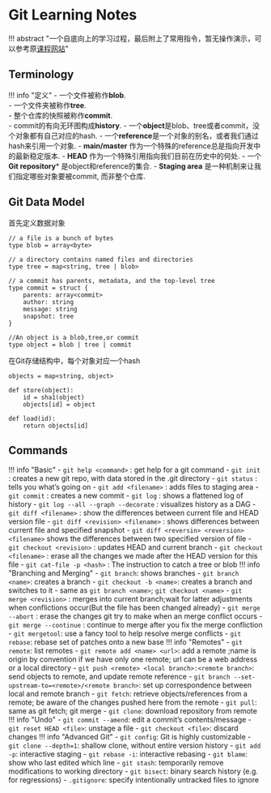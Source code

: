 # Git Learning Notes

!!! abstract "一个自底向上的学习过程，最后附上了常用指令，暂无操作演示，可以参考原[课程网站](https://missing.csail.mit.edu/2020/version-control/)"
## Terminology

!!! info "定义"
    - 一个文件被称作**blob**.  
    - 一个文件夹被称作**tree**.  
    - 整个仓库的快照被称作**commit**.  
    - commit的有向无环图构成**history**. 
    - 一个**object**是blob、tree或者commit，没个对象都有自己对应的hash.
    - 一个**reference**是一个对象的别名，或者我们通过hash来引用一个对象.
    - **main/master** 作为一个特殊的reference总是指向开发中的最新稳定版本.
    - **HEAD** 作为一个特殊引用指向我们目前在历史中的何处.
    - 一个 **Git repository*** 是object和reference的集合.
    - **Staging area** 是一种机制来让我们指定哪些对象要被commit, 而非整个仓库.
## Git Data Model
首先定义数据对象
```
// a file is a bunch of bytes
type blob = array<byte>

// a directory contains named files and directories
type tree = map<string, tree | blob>

// a commit has parents, metadata, and the top-level tree
type commit = struct {
    parents: array<commit>
    author: string
    message: string
    snapshot: tree
}

//An object is a blob,tree,or commit
type object = blob | tree | commit
```  

在Git存储结构中，每个对象对应一个hash
```
objects = map<string, object>

def store(object):
    id = sha1(object)
    objects[id] = object

def load(id):
    return objects[id]
```
## Commands

!!! info "Basic"
    - `git help <command>` : get help for a git command
    - `git init` : creates a new git repo, with data stored in the .git directory
    - `git status` : tells you what’s going on
    - `git add <filename>` : adds files to staging area
    - `git commit` : creates a new commit
    - `git log` : shows a flattened log of history
    - `git log --all --graph --decorate` : visualizes history as a DAG
    - `git diff <filename>` : show the differences between current file and HEAD version file
    - `git diff <revision> <filename>` : shows differences between current file and specified snapshot
    - `git diff <reversin> <reversion> <filename>` shows the differences between two specified version of file
    - `git checkout <revision>` : updates HEAD and current branch
    - `git checkout <filename>` : erase all the changes we made after the HEAD version for this file
    - `git cat-file -p <hash>` : The instruction to catch a tree or blob
!!! info "Branching and Merging"
    - `git branch`: shows branches
    - `git branch <name>`: creates a branch
    - `git checkout -b <name>`: creates a branch and switches to it
      - same as `git branch <name>`; `git checkout <name>`
    - `git merge <revision>` : merges into current branch;wait for latter adjustments when conflictions occur(But the file has been changed already)
    - `git merge --abort` : erase the changes git try to make when an merge conflict occurs
    - `git merge --continue` : continue to merge after you fix the merge confliction
    - `git mergetool`: use a fancy tool to help resolve merge conflicts
    - `git rebase`: rebase set of patches onto a new base
!!! info "Remotes"
    - `git remote`: list remotes
    - `git remote add <name> <url>`: add a remote ;name is origin by convention if we have only one remote; url can be a web address or a local directory 
    - `git push <remote> <local branch>:<remote branch>`: send objects to remote, and update remote reference
    - `git branch --set-upstream-to=<remote>/<remote branch>`: set up correspondence between local and remote branch
    - `git fetch`: retrieve objects/references from a remote; be aware of the changes pushed here from the remote 
    - `git pull`: same as git fetch; git merge
    - `git clone`: download repository from remote
!!! info "Undo"
    - `git commit --amend`: edit a commit’s contents/message
    - `git reset HEAD <file>`: unstage a file
    - `git checkout <file>`: discard changes
!!! info "Advanced Git"
    - `git config`: Git is highly customizable
    - `git clone --depth=1`: shallow clone, without entire version history
    - `git add -p`: interactive staging
    - `git rebase -i`: interactive rebasing
    - `git blame`: show who last edited which line
    - `git stash`: temporarily remove modifications to working directory
    - `git bisect`: binary search history (e.g. for regressions)
    - `.gitignore`: specify intentionally untracked files to ignore